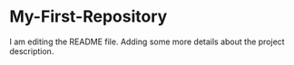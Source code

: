 # My-First-Repository
I am editing the README file. Adding some more details about the project description.

